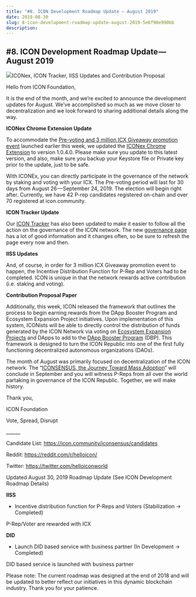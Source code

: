 ```yaml
---
title: "#8. ICON Development Roadmap Update — August 2019"
date: 2019-08-30
slug: 8-icon-development-roadmap-update-august-2019-5e6f98e990bb
description:
---
```


## #8. ICON Development Roadmap Update — August 2019

![](https://cdn-images-1.medium.com/max/800/1*F0FgXe9GX4nWZcpNmtK7ng.png)ICONex, ICON Tracker, IISS Updates and Contribution Proposal

Hello from ICON Foundation,

It is the end of the month, and we’re excited to announce the development updates for August. We’ve accomplished so much as we move closer to decentralization and we look forward to sharing additional details along the way.

**ICONex Chrome Extension Update**

To accommodate the [Pre-voting and 3 million ICX Giveaway promotion event](https://medium.com/helloiconworld/pre-voting-is-here-6fa804a12559) launched earlier this week, we updated the [ICONex Chrome Extension](https://chrome.google.com/webstore/detail/iconex/flpiciilemghbmfalicajoolhkkenfel?hl=en) to version 1.0.4.0. Please make sure you update to this latest version, and also, make sure you backup your Keystore file or Private key prior to the update, just to be safe.

With ICONEx, you can directly participate in the governance of the network by staking and voting with your ICX. The Pre-voting period will last for 30 days from August 26 — September 24, 2019. The election will begin right after. Currently, we have 42 P-rep candidates registered on-chain and over 70 registered at icon.community.

**ICON Tracker Update**

Our [ICON Tracker](https://tracker.icon.foundation/) has also been updated to make it easier to follow all the action on the governance of the ICON network. The new [governance page](https://tracker.icon.foundation/governance) has a lot of good information and it changes often, so be sure to refresh the page every now and then.

**IISS Updates**

And, of course, in order for 3 million ICX Giveaway promotion event to happen, the Incentive Distribution Function for P-Rep and Voters had to be completed. ICON is unique in that the network rewards active contribution (i.e. staking and voting).

**Contribution Proposal Paper**

Additionally, this week, ICON released the framework that outlines the process to begin earning rewards from the DApp Booster Program and Ecosystem Expansion Project initiatives. Upon implementation of this system, ICONists will be able to directly control the distribution of funds generated by the ICON Network via voting on [Ecosystem Expansion Projects](https://helloiconworld.freshdesk.com/support/solutions/articles/35000105757-ecosystem-expansion-project-eep-) and DApps to add to the [DApp Booster Program](https://helloiconworld.freshdesk.com/support/solutions/articles/35000105758-dapp-booster-program-dbp-) (DBP). This framework is designed to turn the ICON Republic into one of the first fully functioning decentralized autonomous organizations (DAOs).

The month of August was primarily focused on decentralization of the ICON network. The “[ICONSENSUS, the Journey Toward Mass Adoption](https://medium.com/helloiconworld/iconsensus-the-journey-toward-mass-adoption-3fbc7dd44541)” will conclude in September and you will witness P-Reps from all over the world partaking in governance of the ICON Republic. Together, we will make history.

Thank you,

ICON Foundation

Vote, Spread, Disrupt

\_\_\_\_\_\_

Candidate List: <https://icon.community/iconsensus/candidates>

Reddit: <https://reddit.com/r/helloicon/>

Twitter: <https://twitter.com/helloiconworld>

Updated August 30, 2019 Roadmap Update (See ICON Development Roadmap Details)

**IISS**

- Incentive distribution function for P-Reps and Voters (Stabilization → Completed)

P-Rep/Voter are rewarded with ICX

**DID**

- Launch DID based service with business partner (In Development → Completed)

DID based service is launched with business partner

Please note: The current roadmap was designed at the end of 2018 and will be updated to better reflect our initiatives in this dynamic blockchain industry. Thank you for your patience.

